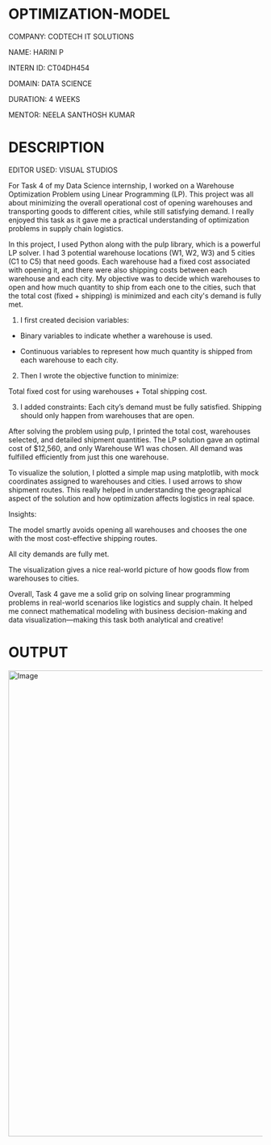 # OPTIMIZATION-MODEL

COMPANY: CODTECH IT SOLUTIONS

NAME: HARINI P

INTERN ID: CT04DH454

DOMAIN: DATA SCIENCE

DURATION: 4 WEEKS

MENTOR: NEELA SANTHOSH KUMAR

# DESCRIPTION

EDITOR USED: VISUAL STUDIOS

For Task 4 of my Data Science internship, I worked on a Warehouse Optimization Problem using Linear Programming (LP). This project was all about minimizing the overall operational cost of opening warehouses and transporting goods to different cities, while still satisfying demand. I really enjoyed this task as it gave me a practical understanding of optimization problems in supply chain logistics.

In this project, I used Python along with the pulp library, which is a powerful LP solver. I had 3 potential warehouse locations (W1, W2, W3) and 5 cities (C1 to C5) that need goods. Each warehouse had a fixed cost associated with opening it, and there were also shipping costs between each warehouse and each city. My objective was to decide which warehouses to open and how much quantity to ship from each one to the cities, such that the total cost (fixed + shipping) is minimized and each city's demand is fully met.

1. I first created decision variables:

 * Binary variables to indicate whether a warehouse is used.

 * Continuous variables to represent how much quantity is shipped from each warehouse to each city.

2. Then I wrote the objective function to minimize:

Total fixed cost for using warehouses + Total shipping cost.

3. I added constraints:
Each city’s demand must be fully satisfied.
Shipping should only happen from warehouses that are open.

After solving the problem using pulp, I printed the total cost, warehouses selected, and detailed shipment quantities. The LP solution gave an optimal cost of $12,560, and only Warehouse W1 was chosen. All demand was fulfilled efficiently from just this one warehouse.

To visualize the solution, I plotted a simple map using matplotlib, with mock coordinates assigned to warehouses and cities. I used arrows to show shipment routes. This really helped in understanding the geographical aspect of the solution and how optimization affects logistics in real space.

Insights:

The model smartly avoids opening all warehouses and chooses the one with the most cost-effective shipping routes.

All city demands are fully met.

The visualization gives a nice real-world picture of how goods flow from warehouses to cities.

Overall, Task 4 gave me a solid grip on solving linear programming problems in real-world scenarios like logistics and supply chain. It helped me connect mathematical modeling with business decision-making and data visualization—making this task both analytical and creative!

# OUTPUT

<img width="1845" height="922" alt="Image" src="https://github.com/user-attachments/assets/74f27a7a-2e68-4768-a7a7-49b8271eb0e0" />

